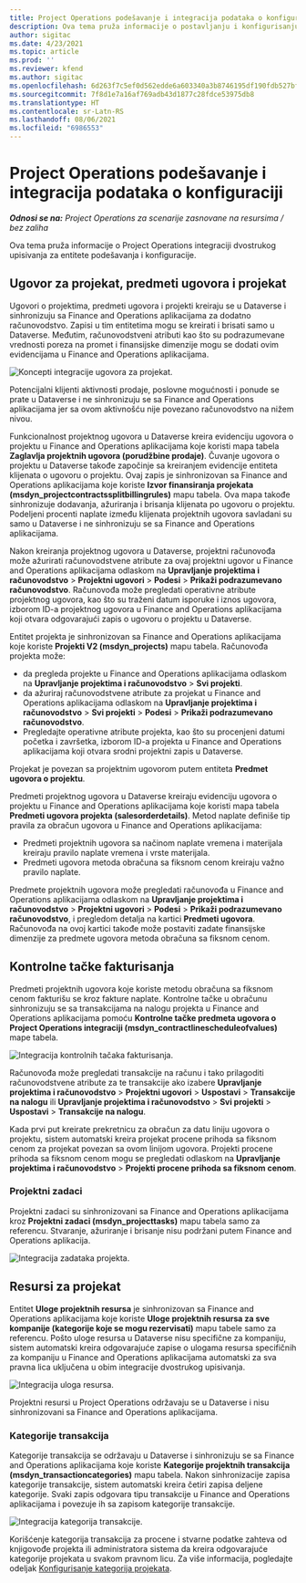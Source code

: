 ```yaml
---
title: Project Operations podešavanje i integracija podataka o konfiguraciji
description: Ova tema pruža informacije o postavljanju i konfigurisanju mapa dvostrukog upisivanja u Project Operations.
author: sigitac
ms.date: 4/23/2021
ms.topic: article
ms.prod: ''
ms.reviewer: kfend
ms.author: sigitac
ms.openlocfilehash: 6d263f7c5ef0d562edde6a603340a3b8746195df190fdb527bfa40297f68eed2
ms.sourcegitcommit: 7f8d1e7a16af769adb43d1877c28fdce53975db8
ms.translationtype: HT
ms.contentlocale: sr-Latn-RS
ms.lasthandoff: 08/06/2021
ms.locfileid: "6986553"
---
```

# <a name="project-operations-setup-and-configuration-data-integration"></a>Project Operations podešavanje i integracija podataka o konfiguraciji

_**Odnosi se na:** Project Operations za scenarije zasnovane na resursima / bez zaliha_

Ova tema pruža informacije o Project Operations integraciji dvostrukog upisivanja za entitete podešavanja i konfiguracije.

## <a name="project-contracts-contract-lines-and-projects"></a>Ugovor za projekat, predmeti ugovora i projekat

Ugovori o projektima, predmeti ugovora i projekti kreiraju se u Dataverse i sinhronizuju sa Finance and Operations aplikacijama za dodatno računovodstvo. Zapisi u tim entitetima mogu se kreirati i brisati samo u Dataverse. Međutim, računovodstveni atributi kao što su podrazumevane vrednosti poreza na promet i finansijske dimenzije mogu se dodati ovim evidencijama u Finance and Operations aplikacijama.

  ![Koncepti integracije ugovora za projekat.](./media/1ProjectContract.jpg)

Potencijalni klijenti aktivnosti prodaje, poslovne mogućnosti i ponude se prate u Dataverse i ne sinhronizuju se sa Finance and Operations aplikacijama jer sa ovom aktivnošću nije povezano računovodstvo na nižem nivou.

Funkcionalnost projektnog ugovora u Dataverse kreira evidenciju ugovora o projektu u Finance and Operations aplikacijama koje koristi mapa tabela **Zaglavlja projektnih ugovora (porudžbine prodaje)**. Čuvanje ugovora o projektu u Dataverse takođe započinje sa kreiranjem evidencije entiteta klijenata o ugovoru o projektu. Ovaj zapis je sinhronizovan sa Finance and Operations aplikacijama koje koriste **Izvor finansiranja projekata (msdyn\_projectcontractssplitbillingrules)** mapu tabela. Ova mapa takođe sinhronizuje dodavanja, ažuriranja i brisanja klijenata po ugovoru o projektu. Podeljeni procenti naplate između klijenata projektnih ugovora savladani su samo u Dataverse i ne sinhronizuju se sa Finance and Operations aplikacijama.

Nakon kreiranja projektnog ugovora u Dataverse, projektni računovođa može ažurirati računovodstvene atribute za ovaj projektni ugovor u Finance and Operations aplikacijama odlaskom na **Upravljanje projektima i računovodstvo** > **Projektni ugovori** > **Podesi** > **Prikaži podrazumevano računovodstvo**. Računovođa može pregledati operativne atribute projektnog ugovora, kao što su traženi datum isporuke i iznos ugovora, izborom ID-a projektnog ugovora u Finance and Operations aplikacijama koji otvara odgovarajući zapis o ugovoru o projektu u Dataverse.

Entitet projekta je sinhronizovan sa Finance and Operations aplikacijama koje koriste **Projekti V2 (msdyn\_projects)** mapu tabela. Računovođa projekta može:

  - da pregleda projekte u Finance and Operations aplikacijama odlaskom na **Upravljanje projektima i računovodstvo** > **Svi projekti**. 
  - da ažuriraj računovodstvene atribute za projekat u Finance and Operations aplikacijama odlaskom na **Upravljanje projektima i računovodstvo** > **Svi projekti** > **Podesi** > **Prikaži podrazumevano računovodstvo**.  
  - Pregledajte operativne atribute projekta, kao što su procenjeni datumi početka i završetka, izborom ID-a projekta u Finance and Operations aplikacijama koji otvara srodni projektni zapis u Dataverse.

Projekat je povezan sa projektnim ugovorom putem entiteta **Predmet ugovora o projektu**.

Predmeti projektnog ugovora u Dataverse kreiraju evidenciju ugovora o projektu u Finance and Operations aplikacijama koje koristi mapa tabela **Predmeti ugovora projekta (salesorderdetails)**. Metod naplate definiše tip pravila za obračun ugovora u Finance and Operations aplikacijama:

  - Predmeti projektnih ugovora sa načinom naplate vremena i materijala kreiraju pravilo naplate vremena i vrste materijala.
  - Predmeti ugovora metoda obračuna sa fiksnom cenom kreiraju važno pravilo naplate.

Predmete projektnih ugovora može pregledati računovođa u Finance and Operations aplikacijama odlaskom na **Upravljanje projektima i računovodstvo** > **Projektni ugovori** > **Podesi** > **Prikaži podrazumevano računovodstvo**, i pregledom detalja na kartici **Predmeti ugovora**. Računovođa na ovoj kartici takođe može postaviti zadate finansijske dimenzije za predmete ugovora metoda obračuna sa fiksnom cenom.

## <a name="billing-milestones"></a>Kontrolne tačke fakturisanja

Predmeti projektnih ugovora koje koriste metodu obračuna sa fiksnom cenom fakturišu se kroz fakture naplate. Kontrolne tačke u obračunu sinhronizuju se sa transakcijama na nalogu projekta u Finance and Operations aplikacijama pomoću **Kontrolne tačke predmeta ugovora o Project Operations integraciji (msdyn\_contractlinescheduleofvalues)** mape tabela.

  ![Integracija kontrolnih tačaka fakturisanja.](./media/2Milestones.jpg)

Računovođa može pregledati transakcije na računu i tako prilagoditi računovodstvene atribute za te transakcije ako izabere **Upravljanje projektima i računovodstvo** > **Projektni ugovori** > **Uspostavi** > **Transakcije na nalogu** ili **Upravljanje projektima i računovodstvo** > **Svi projekti** > **Uspostavi** > **Transakcije na nalogu**.

Kada prvi put kreirate prekretnicu za obračun za datu liniju ugovora o projektu, sistem automatski kreira projekat procene prihoda sa fiksnom cenom za projekat povezan sa ovom linijom ugovora. Projekti procene prihoda sa fiksnom cenom mogu se pregledati odlaskom na **Upravljanje projektima i računovodstvo** > **Projekti procene prihoda sa fiksnom cenom**.

### <a name="project-tasks"></a>Projektni zadaci

Projektni zadaci su sinhronizovani sa Finance and Operations aplikacijama kroz **Projektni zadaci (msdyn\_projecttasks)** mapu tabela samo za referencu. Stvaranje, ažuriranje i brisanje nisu podržani putem Finance and Operations aplikacija.

  ![Integracija zadataka projekta.](./media/3Tasks.jpg)

## <a name="project-resources"></a>Resursi za projekat

Entitet **Uloge projektnih resursa** je sinhronizovan sa Finance and Operations aplikacijama koje koriste **Uloge projektnih resursa za sve kompanije (kategorije koje se mogu rezervisati)** mapu tabele samo za referencu. Pošto uloge resursa u Dataverse nisu specifične za kompaniju, sistem automatski kreira odgovarajuće zapise o ulogama resursa specifičnih za kompaniju u Finance and Operations aplikacijama automatski za sva pravna lica uključena u obim integracije dvostrukog upisivanja.

![Integracija uloga resursa.](./media/5Resources.jpg)

Projektni resursi u Project Operations održavaju se u Dataverse i nisu sinhronizovani sa Finance and Operations aplikacijama.

### <a name="transaction-categories"></a>Kategorije transakcija

Kategorije transakcija se održavaju u Dataverse i sinhronizuju se sa Finance and Operations aplikacijama koje koriste **Kategorije projektnih transakcija (msdyn\_transactioncategories)** mapu tabela. Nakon sinhronizacije zapisa kategorije transakcije, sistem automatski kreira četiri zapisa deljene kategorije. Svaki zapis odgovara tipu transakcije u Finance and Operations aplikacijama i povezuje ih sa zapisom kategorije transakcije.

![Integracija kategorija transakcije.](./media/4TransactionCategories.jpg)

Korišćenje kategorija transakcija za procene i stvarne podatke zahteva od knjigovođe projekta ili administratora sistema da kreira odgovarajuće kategorije projekata u svakom pravnom licu. Za više informacija, pogledajte odeljak [Konfigurisanje kategorija projekata](../project-accounting/configure-project-categories.md).
